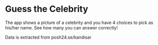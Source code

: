 # Guess the Celebrity
The app shows a picture of a celebrity and you have 4 choices to pick as his/her name. See how many you can answer correctly!

Data is extracted from posh24.se/kandisar
